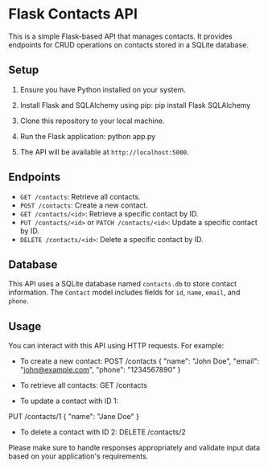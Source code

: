 # Flask Contacts API

This is a simple Flask-based API that manages contacts. It provides endpoints for CRUD operations on contacts stored in a SQLite database.

## Setup

1. Ensure you have Python installed on your system.
2. Install Flask and SQLAlchemy using pip:
pip install Flask SQLAlchemy
3. Clone this repository to your local machine.
4. Run the Flask application:
python app.py

5. The API will be available at `http://localhost:5000`.

## Endpoints

- `GET /contacts`: Retrieve all contacts.
- `POST /contacts`: Create a new contact.
- `GET /contacts/<id>`: Retrieve a specific contact by ID.
- `PUT /contacts/<id>` or `PATCH /contacts/<id>`: Update a specific contact by ID.
- `DELETE /contacts/<id>`: Delete a specific contact by ID.

## Database

This API uses a SQLite database named `contacts.db` to store contact information. The `Contact` model includes fields for `id`, `name`, `email`, and `phone`.

## Usage

You can interact with this API using HTTP requests. For example:

- To create a new contact:
POST /contacts
{
"name": "John Doe",
"email": "john@example.com",
"phone": "1234567890"
}

- To retrieve all contacts:
GET /contacts

- To update a contact with ID 1:

PUT /contacts/1
{
"name": "Jane Doe"
}

- To delete a contact with ID 2:
DELETE /contacts/2

Please make sure to handle responses appropriately and validate input data based on your application's requirements.
